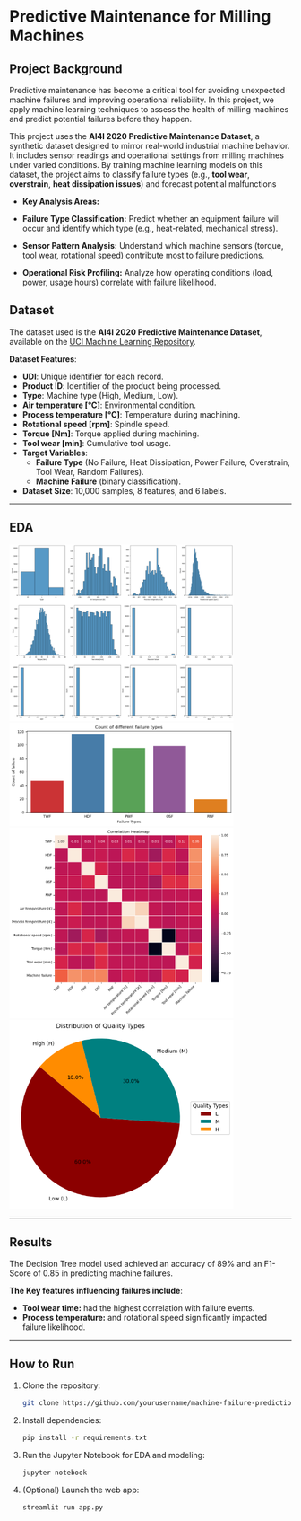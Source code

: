 # Predictive Maintenance for Milling Machines

## Project Background

Predictive maintenance has become a critical tool for avoiding unexpected machine failures and improving operational reliability. In this project, we apply machine learning techniques to assess the health of milling machines and predict potential failures before they happen.

This project uses the **AI4I 2020 Predictive Maintenance Dataset**, a synthetic dataset designed to mirror real-world industrial machine behavior. It includes sensor readings and operational settings from milling machines under varied conditions. By training machine learning models on this dataset, the project aims to classify failure types (e.g., **tool wear**, **overstrain**, **heat dissipation issues**) and forecast potential malfunctions

- **Key Analysis Areas:**

- **Failure Type Classification:** Predict whether an equipment failure will occur and identify which type (e.g., heat-related, mechanical stress).
    
- **Sensor Pattern Analysis:** Understand which machine sensors (torque, tool wear, rotational speed) contribute most to failure predictions.
    
- **Operational Risk Profiling:** Analyze how operating conditions (load, power, usage hours) correlate with failure likelihood.

## Dataset
The dataset used is the **AI4I 2020 Predictive Maintenance Dataset**, available on the [UCI Machine Learning Repository](https://archive.ics.uci.edu/dataset/601/ai4i+2020+predictive+maintenance+dataset).

**Dataset Features**:
- **UDI**: Unique identifier for each record.
- **Product ID**: Identifier of the product being processed.
- **Type**: Machine type (High, Medium, Low).
- **Air temperature [°C]**: Environmental condition.
- **Process temperature [°C]**: Temperature during machining.
- **Rotational speed [rpm]**: Spindle speed.
- **Torque [Nm]**: Torque applied during machining.
- **Tool wear [min]**: Cumulative tool usage.
- **Target Variables**:
  - **Failure Type** (No Failure, Heat Dissipation, Power Failure, Overstrain, Tool Wear, Random Failures).
  - **Machine Failure** (binary classification).
- **Dataset Size**: 10,000 samples, 8 features, and 6 labels.

---

## EDA

<img src="_EDA/histogram.png" width="400"> <img src="_EDA/failure_types.png" width="400"> <img src="_EDA/Correlation_Heatmap.png" width="400"> <img src="_EDA/Quality_Types.png" width="400">

---

## Results
The Decision Tree model used achieved an accuracy of 89% and an F1-Score of 0.85 in predicting machine failures.

**The Key features influencing failures include**:
- **Tool wear time:** had the highest correlation with failure events.
- **Process temperature:** and rotational speed significantly impacted failure likelihood.

---

## How to Run
1. Clone the repository:
   ```bash
   git clone https://github.com/yourusername/machine-failure-prediction.git
   ```

2. Install dependencies:
   ```bash
   pip install -r requirements.txt
   ```

3. Run the Jupyter Notebook for EDA and modeling:
   ```bash
   jupyter notebook
   ```

4. (Optional) Launch the web app:
   ```bash
   streamlit run app.py
   ```
